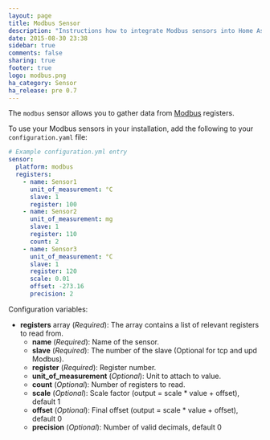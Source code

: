 ```yaml
---
layout: page
title: Modbus Sensor
description: "Instructions how to integrate Modbus sensors into Home Assistant."
date: 2015-08-30 23:38
sidebar: true
comments: false
sharing: true
footer: true
logo: modbus.png
ha_category: Sensor
ha_release: pre 0.7
---
```



The `modbus` sensor allows you to gather data from [Modbus](http://www.modbus.org/) registers.

To use your Modbus sensors in your installation, add the following to your `configuration.yaml` file:

```yaml
# Example configuration.yml entry
sensor:
  platform: modbus
  registers:
    - name: Sensor1
      unit_of_measurement: °C
      slave: 1
      register: 100
    - name: Sensor2
      unit_of_measurement: mg
      slave: 1
      register: 110
      count: 2
    - name: Sensor3
      unit_of_measurement: °C
      slave: 1
      register: 120
      scale: 0.01
      offset: -273.16
      precision: 2
```

Configuration variables:

- **registers** array (*Required*): The array contains a list of relevant registers to read from.
  - **name** (*Required*): Name of the sensor.
  - **slave** (*Required*): The number of the slave (Optional for tcp and upd Modbus).
  - **register** (*Required*): Register number.
  - **unit_of_measurement** (*Optional*): Unit to attach to value.
  - **count** (*Optional*): Number of registers to read.
  - **scale** (*Optional*): Scale factor (output = scale * value + offset), default 1
  - **offset** (*Optional*): Final offset (output = scale * value + offset), default 0
  - **precision** (*Optional*): Number of valid decimals, default 0
